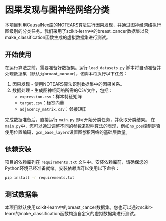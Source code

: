 # 因果发现与图神经网络分类

本项目利用CausalNex库的NOTEARS算法进行因果发现，并通过图神经网络执行图级别的分类任务。我们采用了scikit-learn中的breast_cancer数据集以及make_classification函数生成的虚拟数据集进行测试。

## 开始使用

在运行算法之前，需要准备好数据集。运行 `load_datasets.py` 脚本将自动准备并处理数据集（默认为breast_cancer），该脚本将执行以下任务：

1. 因果发现 - 使用NOTEARS算法识别数据集中的因果关系。
2. 数据处理 - 生成图神经网络所需的CSV文件，包括：
   - `expression.csv`：样本特征矩阵
   - `target.csv`：标签向量
   - `adjacency_matrix.csv`：邻接矩阵

完成数据准备后，直接运行 `main.py` 即可开始分类任务，并获取分类结果。
在`main.py`中，您可以通过调整不同的参数来影响算法的表现，例如`no_pos`控制是否使用位置编码，`gcn_base_layers`设置图卷积网络的基础层数量。


## 依赖安装

项目的依赖库列在 `requirements.txt` 文件中。安装依赖库前，请确保您的Python环境已经准备就绪。安装依赖库可以使用以下命令：

```bash
pip install -r requirements.txt
```

## 测试数据集

本项目默认使用scikit-learn中的breast_cancer数据集。您也可以通过scikit-learn的make_classification函数构造自定义的虚拟数据集进行测试。
